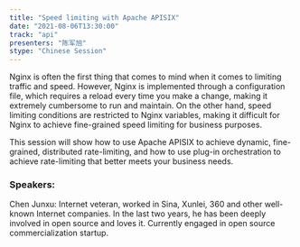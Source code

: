 ```yaml
---
title: "Speed limiting with Apache APISIX"
date: "2021-08-06T13:30:00" 
track: "api"
presenters: "陈军旭"
stype: "Chinese Session"
---
```

Nginx is often the first thing that comes to mind when it comes to limiting traffic and speed. However, Nginx is implemented through a configuration file, which requires a reload every time you make a change, making it extremely cumbersome to run and maintain. On the other hand, speed limiting conditions are restricted to Nginx variables, making it difficult for Nginx to achieve fine-grained speed limiting for business purposes.

This session will show how to use Apache APISIX to achieve dynamic, fine-grained, distributed rate-limiting, and how to use plug-in orchestration to achieve rate-limiting that better meets your business needs.
 ### Speakers: 
 Chen Junxu: Internet veteran, worked in Sina, Xunlei, 360 and other well-known Internet companies.
In the last two years, he has been deeply involved in open source and loves it. Currently engaged in open source commercialization startup.